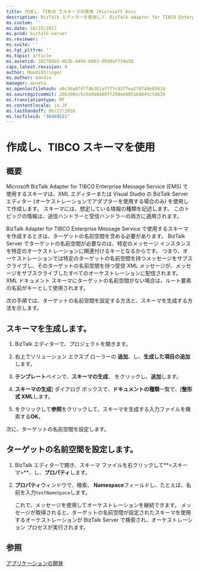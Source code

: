 ```yaml
---
title: 作成し、TIBCO でスキーマの使用 |Microsoft Docs
description: BizTalk エディターを使用して、BizTalk adapter for TIBCO Enterprise Message Service、スキーマを作成して、スキーマの BizTalk Server のターゲットの名前空間を設定
ms.custom: ''
ms.date: 10/23/2017
ms.prod: biztalk-server
ms.reviewer: ''
ms.suite: ''
ms.tgt_pltfrm: ''
ms.topic: article
ms.assetid: 3927b0b3-db3b-4494-b003-d930af734e58
caps.latest.revision: 9
author: MandiOhlinger
ms.author: mandia
manager: anneta
ms.openlocfilehash: a9c3ba874f7db3b1aff77c9377ea27874de8501d
ms.sourcegitcommit: 266308ec5c6a9d8d80ff298ee6051b4843c5d626
ms.translationtype: MT
ms.contentlocale: ja-JP
ms.lasthandoff: 06/27/2018
ms.locfileid: "36969521"
---
```

# <a name="create-and-use-tibco-schemas"></a>作成し、TIBCO スキーマを使用

## <a name="overview"></a>概要
Microsoft BizTalk Adapter for TIBCO Enterprise Message Service (EMS) で使用するスキーマは、XML エディターまたは Visual Studio の BizTalk Server エディター (オーケストレーションでアダプターを使用する場合のみ) を使用して作成します。 スキーマには、想定している情報の種類を記述します。 このトピックの情報は、送信ハンドラーと受信ハンドラーの両方に適用されます。  
  
BizTalk Adapter for TIBCO Enterprise Message Service で使用するスキーマを作成するときは、ターゲットの名前空間を含める必要があります。 BizTalk Server でターゲットの名前空間が必要なのは、特定のメッセージ インスタンスを特定のオーケストレーションに関連付けるキーとなるからです。 つまり、オーケストレーションでは特定のターゲットの名前空間を持つメッセージをサブスクライブし、そのターゲットの名前空間を持つ受信 XML メッセージが、メッセージをサブスクライブしたすべてのオーケストレーションに配信されます。 XML ドキュメント スキーマにターゲットの名前空間がない場合は、ルート要素の名前がキーとして使用されます。  

次の手順では、ターゲットの名前空間を設定する方法と、スキーマを生成する方法を示します。  
  
## <a name="generate-a-schema"></a>スキーマを生成します。    
 
1.  BizTalk エディターで、プロジェクトを開きます。  
  
2.  右上でソリューション エクスプ ローラーの **追加**、し、**生成した項目の追加**します。  
  
3.  **テンプレート**ペインで、**スキーマの生成**、 をクリックし、**追加**します。  
  
4.  **スキーマの生成**] ダイアログ ボックスで、**ドキュメントの種類**一覧で、[**整形式 XML**します。  
  
5.  をクリックして**参照**をクリックして、スキーマを生成する入力ファイルを検索する**OK**。  
  
次に、ターゲットの名前空間を設定します。  
  
## <a name="set-the-target-namespace"></a>ターゲットの名前空間を設定します。  
  
1. BizTalk エディターで開き、スキーマ ファイルを右クリックして**\<スキーマ\>**、し、**プロパティ**します。  
  
2. **プロパティ**ウィンドウで、検索、 **Namespace**フィールドし、たとえば、名前を入力`testNameSpace`します。  
  
   これで、メッセージを使用してオーケストレーションを継続できます。 メッセージが取得されると、ターゲットの名前空間が設定されたスキーマを使用するオーケストレーションが BizTalk Server で検索され、オーケストレーション プロセスが実行されます。  
  
## <a name="see-also"></a>参照  
 [アプリケーションの開発](../core/developing-applications5.md)